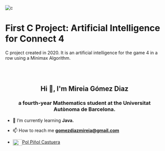 <img src="https://i.ibb.co/vZ7zhNX/fondo-Games.png" alt="c"/>

# First C Project: Artificial Intelligence for Connect 4

C project created in 2020. It is an artificial intelligence for the game 4 in a row using a Minimax Algorithm.



<br>
<br>

<h2 align="center">Hi 👋, I'm Mireia Gómez Diaz</h2>
<h3 align="center">a fourth-year Mathematics student at the Universitat Autònoma de Barcelona.</h3>

- 🌱 I’m currently learning **Java.**

- 📫 How to reach me **gomezdiazmireia@gmail.com**

- <a href="https://www.linkedin.com/in/mireia-gómez-diaz-4322221b0/" target="blank"><img align="center" src="https://cdn.jsdelivr.net/npm/simple-icons@3.0.1/icons/linkedin.svg" alt="Mireia Gómez Diaz" height="20" width="30" />Pol Piñol Castuera</a> 
